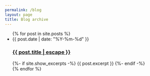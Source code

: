```yaml
---
permalink: /blog
layout: page
title: Blog archive
---
```


<ul>
  {% for post in site.posts %}
    <li>
      <span class="post-meta">{{ post.date | date: "%Y-%m-%d" }}</span>
      <h3>
      <!-- FIXME, this still looks really ugly -->
        <a class="post-link" href="{{ post.url | relative_url }}">
          {{ post.title | escape }}
        </a>
      </h3>
      {%- if site.show_excerpts -%}
        {{ post.excerpt }}
      {%- endif -%}
    </li>
  {% endfor %}
</ul>
